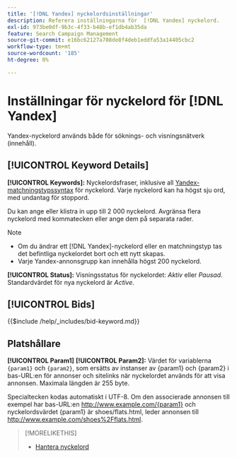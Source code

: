 ```yaml
---
title: '[!DNL Yandex] nyckelordsinställningar'
description: Referera inställningarna för  [!DNL Yandex] nyckelord.
exl-id: 973be0df-9b3c-4f33-b48b-ef1db4ab35da
feature: Search Campaign Management
source-git-commit: e16bc62127a708de8f4deb1eddfa53a14405cbc2
workflow-type: tm+mt
source-wordcount: '185'
ht-degree: 0%

---
```


# Inställningar för nyckelord för [!DNL Yandex]

Yandex-nyckelord används både för söknings- och visningsnätverk (innehåll).

<!-- Note to self: Yandex doesn't have separate website placements for display; users use keywords for the sites/parts of the content network on which they want to advertise. -->

## [!UICONTROL Keyword Details]

**[!UICONTROL Keywords]:** Nyckelordsfraser, inklusive all [Yandex-matchningstypssyntax &#x200B;](https://yandex.com/support/direct/keywords/symbols-and-operators.html) för nyckelord. Varje nyckelord kan ha högst sju ord, med undantag för stoppord.

Du kan ange eller klistra in upp till 2 000 nyckelord. Avgränsa flera nyckelord med kommatecken eller ange dem på separata rader.

>[!NOTE]
>
>* Om du ändrar ett [!DNL Yandex]-nyckelord eller en matchningstyp tas det befintliga nyckelordet bort och ett nytt skapas.
>* Varje Yandex-annonsgrupp kan innehålla högst 200 nyckelord.

**[!UICONTROL Status]:** Visningsstatus för nyckelordet: *Aktiv* eller *Pausad*. Standardvärdet för nya nyckelord är *Active*.

## [!UICONTROL Bids]

<!-- **[!UICONTROL Bid]:** -->

{{$include /help/_includes/bid-keyword.md}}

## Platshållare

**[!UICONTROL Param1]** **[!UICONTROL Param2]:** Värdet för variablerna `{param1}` och `{param2}`, som ersätts av instanser av {param1} och {param2} i bas-URL:en för annonser och sitelinks när nyckelordet används för att visa annonsen. Maximala längden är 255 byte.

Specialtecken kodas automatiskt i UTF-8. Om den associerade annonsen till exempel har bas-URL:en http://www.example.com/{param1} och nyckelordsvärdet {param1} är shoes/flats.html, leder annonsen till http://www.example.com/shoes%2Fflats.html.

>[!MORELIKETHIS]
>
>* [Hantera nyckelord](/help/search-social-commerce/campaign-management/campaigns/keyword-manage.md)
